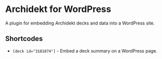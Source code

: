 # Archidekt for WordPress

A plugin for embedding Archidekt decks and data into a WordPress site.

## Shortcodes

* `[deck id="3181074"]` - Embed a deck summary on a WordPress page.
